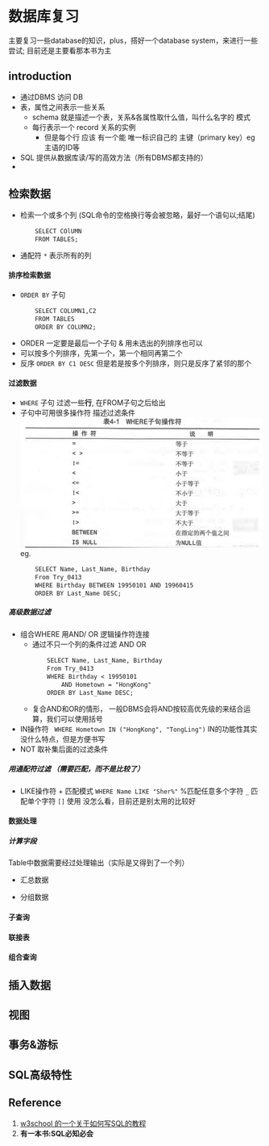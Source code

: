 # 数据库复习
主要复习一些database的知识，plus，搭好一个database system，来进行一些尝试; 目前还是主要看那本书为主

## introduction
* 通过DBMS 访问 DB
* 表，属性之间表示一些关系
	* schema 就是描述一个表，关系&各属性取什么值，叫什么名字的 模式 
	* 每行表示一个 record 关系的实例
		* 但是每个行 应该 有一个能 唯一标识自己的 主键（primary key）eg 主语的ID等
* SQL 提供从数据库读/写的高效方法（所有DBMS都支持的）
* 

## 检索数据 
	
* 检索一个或多个列 (SQL命令的空格换行等会被忽略，最好一个语句以;结尾)

	``` 
		SELECT COlUMN
		FROM TABLES;
	```	
* 通配符 `*` 表示所有的列

#### 排序检索数据
* `ORDER BY` 子句
	```
		SELECT COLUMN1,C2
		FROM TABLES 
		ORDER BY COLUMN2; 
	```
* ORDER 一定要是最后一个子句 & 用未选出的列排序也可以
* 可以按多个列排序，先第一个，第一个相同再第二个
* 反序 `ORDER BY C1 DESC` 但是若是按多个列排序，则只是反序了紧邻的那个

#### 过滤数据 
* `WHERE` 子句 过滤一些**行**, 在FROM子句之后给出
* 子句中可用很多操作符 描述过滤条件
	![1](./images/RDB_1.jpg)
	eg.
	```
		SELECT Name, Last_Name, Birthday
		From Try_0413
		WHERE Birthday BETWEEN 19950101 AND 19960415
		ORDER BY Last_Name DESC;
	```
##### 高级数据过滤
* 组合WHERE 用AND/ OR 逻辑操作符连接
	* 通过不只一个列的条件过滤 AND OR  
		```
			SELECT Name, Last_Name, Birthday
			From Try_0413
			WHERE Birthday < 19950101 
				AND Hometown = "HongKong"
			ORDER BY Last_Name DESC;
		```
	* 复合AND和OR的情形， 一般DBMS会将AND按较高优先级的来结合运算，我们可以使用括号
* IN操作符
	` WHERE Hometown IN ("HongKong", "TongLing")`
	IN的功能性其实没什么特点，但是方便书写
* NOT
	取补集后面的过滤条件	

##### 用通配符过滤 （需要匹配，而不是比较了）
* LIKE操作符 + 匹配模式
	` WHERE Name LIKE "Sher%" `    %匹配任意多个字符
	`_` 匹配单个字符
	`[]` 使用 
	没怎么看，目前还是别太用的比较好

#### 数据处理 
##### 计算字段 
Table中数据需要经过处理输出（实际是又得到了一个列）


* 汇总数据

* 分组数据 

#### 子查询

#### 联接表

#### 组合查询

## 插入数据 

## 视图

## 事务&游标

## SQL高级特性 



## Reference 
1. [w3school 的一个关于如何写SQL的教程](http://www.w3school.com.cn/sql/index.asp)
2. **有一本书:SQL必知必会**